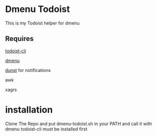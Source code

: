 # Dmenu Todoist

This is my Todoist helper for dmenu 


## Requires

[todoist-cli](https://github.com/sachaos/todoist)

[dmenu](https://tools.suckless.org/dmenu/)

[dunst](https://github.com/dunst-project/dunst) for notifications

awk

xagrs

# installation 

Clone The Repo and put dmenu-todoist.sh in your PATH and call it with dmenu todoist-cli must be installed first
